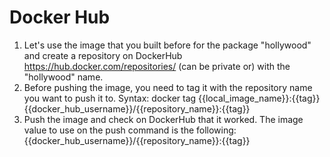 # Docker Hub

1. Let's use the image that you built before for the package "hollywood" and create a repository on DockerHub https://hub.docker.com/repositories/ (can be private or) with the "hollywood" name.
2. Before pushing the image, you need to tag it with the repository name you want to push it to. Syntax: docker tag {{local_image_name}}:{{tag}} {{docker_hub_username}}/{{repository_name}}:{{tag}}
3. Push the image and check on DockerHub that it worked. The image value to use on the push command is the following: {{docker_hub_username}}/{{repository_name}}:{{tag}}